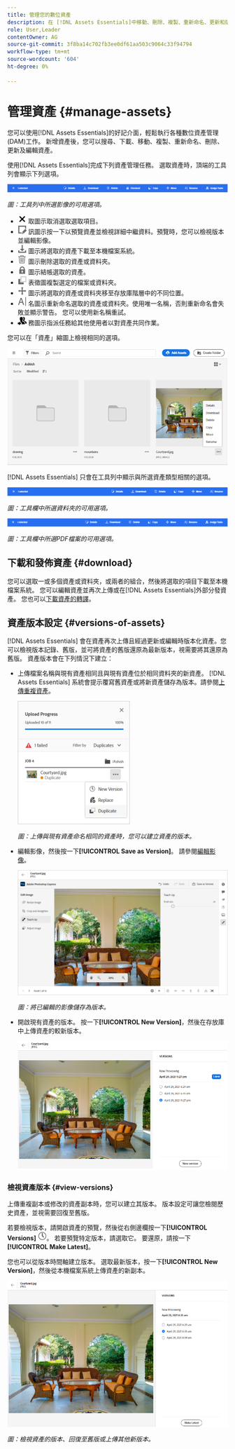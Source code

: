 ```yaml
---
title: 管理您的數位資產
description: 在 [!DNL Assets Essentials]中移動、刪除、複製、重新命名、更新和版本您的資產。
role: User,Leader
contentOwner: AG
source-git-commit: 3f8ba14c702fb3ee0df61aa503c9064c33f94794
workflow-type: tm+mt
source-wordcount: '604'
ht-degree: 0%

---
```



# 管理資產 {#manage-assets}

您可以使用[!DNL Assets Essentials]的好記介面，輕鬆執行各種數位資產管理(DAM)工作。 新增資產後，您可以搜尋、下載、移動、複製、重新命名、刪除、更新及編輯資產。

使用[!DNL Assets Essentials]完成下列資產管理任務。 選取資產時，頂端的工具列會顯示下列選項。

![選取資產時的工具列選項](assets/toolbar-image-selected.png)

*圖：工具列中所選影像的可用選項。*

* ![取消選](assets/do-not-localize/close-icon.png) 取圖示取消選取選取項目。
* ![詳細資](assets/do-not-localize/edit-in-icon.png) 訊圖示按一下以預覽資產並檢視詳細中繼資料。預覽時，您可以檢視版本並編輯影像。
* ![下載](assets/do-not-localize/download-icon.png) 圖示將選取的資產下載至本機檔案系統。
* ![刪除](assets/do-not-localize/delete-icon.png) 圖示刪除選取的資產或資料夾。
* ![結帳](assets/do-not-localize/checkout-icon.png) 圖示結帳選取的資產。
* ![複製](assets/do-not-localize/copy-icon.png) 表徵圖複製選定的檔案或資料夾。
* ![移動](assets/do-not-localize/move-icon.png) 圖示將選取的資產或資料夾移至存放庫階層中的不同位置。
* ![重新命](assets/do-not-localize/rename-icon.png) 名圖示重新命名選取的資產或資料夾。使用唯一名稱，否則重新命名會失敗並顯示警告。 您可以使用新名稱重試。
* ![指派任](assets/do-not-localize/review-delegate-icon.png) 務圖示指派任務給其他使用者以對資產共同作業。

您可以在「資產」縮圖上檢視相同的選項。

![資產縮圖上的選項以管理資產](assets/options-on-thumbnail.png)

[!DNL Assets Essentials] 只會在工具列中顯示與所選資產類型相關的選項。

![選取資產時的工具列選項](assets/toolbar-folder-selected.png)

*圖：工具欄中所選資料夾的可用選項。*

![選取資產時的工具列選項](assets/toolbar-pdf-selected.png)

*圖：工具欄中所選PDF檔案的可用選項。*

## 下載和發佈資產 {#download}

您可以選取一或多個資產或資料夾，或兩者的組合，然後將選取的項目下載至本機檔案系統。 您可以編輯資產並再次上傳或在[!DNL Assets Essentials]外部分發資產。 您也可以[下載資產的轉譯](/help/add-delete.md#renditions)。

## 資產版本設定 {#versions-of-assets}

<!-- 
TBD: query for engineering: How many versions are maintained. What happens when we reach that limit? Are old versions automatically removed? -->

[!DNL Assets Essentials] 會在資產再次上傳且經過更新或編輯時版本化資產。您可以檢視版本記錄、舊版，並可將資產的舊版還原為最新版本，視需要將其還原為舊版。 資產版本會在下列情況下建立：

* 上傳檔案名稱與現有資產相同且與現有資產位於相同資料夾的新資產。 [!DNL Assets Essentials] 系統會提示覆寫舊資產或將新資產儲存為版本。請參閱[上傳重複資產](/help/add-delete.md#resolve-upload-fails)。

   ![上傳時建立版本](assets/uploads-manage-duplicates.png)

   *圖：上傳與現有資產命名相同的資產時，您可以建立資產的版本。*

* 編輯影像，然後按一下&#x200B;**[!UICONTROL Save as Version]**。 請參閱[編輯影像](/help/edit-images.md)。

   ![將已編輯的影像儲存為版本](assets/edit-image2.png)

   *圖：將已編輯的影像儲存為版本。*

* 開啟現有資產的版本。 按一下&#x200B;**[!UICONTROL New Version]**，然後在存放庫中上傳資產的較新版本。

   ![從版本記錄上傳資產新版本的選項](assets/view-asset-versions2.png)

### 檢視資產版本 {#view-versions}

上傳重複副本或修改的資產副本時，您可以建立其版本。 版本設定可讓您檢閱歷史資產，並視需要回復至舊版。

若要檢視版本，請開啟資產的預覽，然後從右側邊欄按一下&#x200B;**[!UICONTROL Versions]** ![版本圖示](assets/do-not-localize/versions-clock-icon.png)。 若要預覽特定版本，請選取它。 要還原，請按一下&#x200B;**[!UICONTROL Make Latest]**。

您也可以從版本時間軸建立版本。 選取最新版本，按一下&#x200B;**[!UICONTROL New Version]**，然後從本機檔案系統上傳資產的新副本。

![檢視資產版本](assets/view-asset-versions1.png)

*圖：檢視資產的版本、回復至舊版或上傳其他新版本。*
